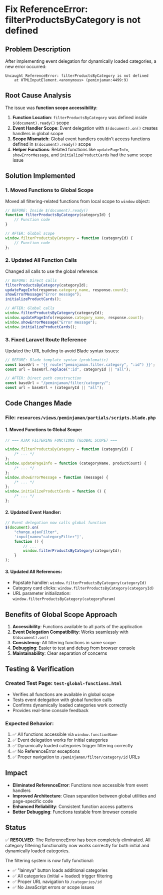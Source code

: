 # Fix ReferenceError: filterProductsByCategory is not defined

## Problem Description

After implementing event delegation for dynamically loaded categories, a new error occurred:

```
Uncaught ReferenceError: filterProductsByCategory is not defined
    at HTMLInputElement.<anonymous> (peminjaman:4499:9)
```

## Root Cause Analysis

The issue was **function scope accessibility**:

1. **Function Location**: `filterProductsByCategory` was defined inside `$(document).ready()` scope
2. **Event Handler Scope**: Event delegation with `$(document).on()` creates handlers in global scope
3. **Scope Mismatch**: Global event handlers couldn't access functions defined in `$(document).ready()` scope
4. **Helper Functions**: Related functions like `updatePageInfo`, `showErrorMessage`, and `initializeProductCards` had the same scope issue

## Solution Implemented

### 1. Moved Functions to Global Scope

Moved all filtering-related functions from local scope to `window` object:

```javascript
// BEFORE: Inside $(document).ready()
function filterProductsByCategory(categoryId) {
    // Function code
}

// AFTER: Global scope
window.filterProductsByCategory = function (categoryId) {
    // Function code
};
```

### 2. Updated All Function Calls

Changed all calls to use the global reference:

```javascript
// BEFORE: Direct calls
filterProductsByCategory(categoryId);
updatePageInfo(response.category_name, response.count);
showErrorMessage("Error message");
initializeProductCards();

// AFTER: Global calls
window.filterProductsByCategory(categoryId);
window.updatePageInfo(response.category_name, response.count);
window.showErrorMessage("Error message");
window.initializeProductCards();
```

### 3. Fixed Laravel Route Reference

Updated the URL building to avoid Blade syntax issues:

```javascript
// BEFORE: Blade template syntax (problematic)
const baseUrl = '{{ route("peminjaman.filter.category", ":id") }}';
const url = baseUrl.replace(":id", categoryId || "all");

// AFTER: Direct path construction
const baseUrl = "/peminjaman/filter/category/";
const url = baseUrl + (categoryId || "all");
```

## Code Changes Made

### File: `resources/views/peminjaman/partials/scripts.blade.php`

#### 1. Moved Functions to Global Scope:

```javascript
// === AJAX FILTERING FUNCTIONS (GLOBAL SCOPE) ===

window.filterProductsByCategory = function (categoryId) {
    /* ... */
};
window.updatePageInfo = function (categoryName, productCount) {
    /* ... */
};
window.showErrorMessage = function (message) {
    /* ... */
};
window.initializeProductCards = function () {
    /* ... */
};
```

#### 2. Updated Event Handler:

```javascript
// Event delegation now calls global function
$(document).on(
    "change.ajaxFilter",
    'input[name="categoryFilter"]',
    function () {
        // ...
        window.filterProductsByCategory(categoryId);
    }
);
```

#### 3. Updated All References:

-   Popstate handler: `window.filterProductsByCategory(categoryId)`
-   Category card clicks: `window.filterProductsByCategory(categoryId)`
-   URL parameter initialization: `window.filterProductsByCategory(categoryParam)`

## Benefits of Global Scope Approach

1. **Accessibility**: Functions available to all parts of the application
2. **Event Delegation Compatibility**: Works seamlessly with `$(document).on()`
3. **Consistency**: All filtering functions in same scope
4. **Debugging**: Easier to test and debug from browser console
5. **Maintainability**: Clear separation of concerns

## Testing & Verification

### Created Test Page: `test-global-functions.html`

-   Verifies all functions are available in global scope
-   Tests event delegation with global function calls
-   Confirms dynamically loaded categories work correctly
-   Provides real-time console feedback

### Expected Behavior:

1. ✅ All functions accessible via `window.functionName`
2. ✅ Event delegation works for initial categories
3. ✅ Dynamically loaded categories trigger filtering correctly
4. ✅ No ReferenceError exceptions
5. ✅ Proper navigation to `/peminjaman/filter/category/id` URLs

## Impact

-   **Eliminated ReferenceError**: Functions now accessible from event handlers
-   **Improved Architecture**: Clean separation between global utilities and page-specific code
-   **Enhanced Reliability**: Consistent function access patterns
-   **Better Debugging**: Functions testable from browser console

## Status

✅ **RESOLVED**: The ReferenceError has been completely eliminated. All category filtering functionality now works correctly for both initial and dynamically loaded categories.

The filtering system is now fully functional:

-   ✅ "lainnya" button loads additional categories
-   ✅ All categories (initial + loaded) trigger filtering
-   ✅ Proper URL navigation to `/categories/id`
-   ✅ No JavaScript errors or scope issues
